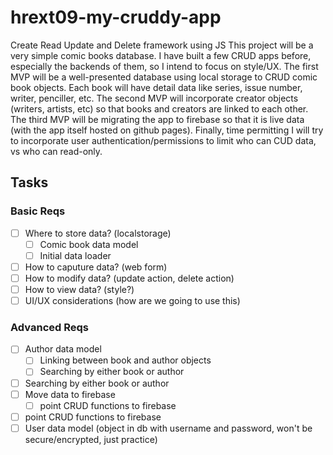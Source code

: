 # hrext09-my-cruddy-app
Create Read Update and Delete framework using JS
This project will be a very simple comic books database.
I have built a few CRUD apps before, especially the backends of them, so I intend to focus on style/UX.
The first MVP will be a well-presented database using local storage to CRUD comic book objects.
Each book will have detail data like series, issue number, writer, penciller, etc. 
The second MVP will incorporate creator objects (writers, artists, etc) so that books and creators are linked to each other. 
The third MVP will be migrating the app to firebase so that it is live data (with the app itself hosted on github pages).
Finally, time permitting I will try to incorporate user authentication/permissions to limit who can CUD data, vs who can read-only. 

 ## Tasks

 ### Basic Reqs
- [ ] Where to store data? (localstorage)
	- [ ] Comic book data model
	- [ ] Initial data loader 
- [ ] How to caputure data? (web form)
- [ ] How to modify data? (update action, delete action)
- [ ] How to view data? (style?)
- [ ] UI/UX considerations (how are we going to use this)

 ### Advanced Reqs
- [ ] Author data model
	- [ ] Linking between book and author objects
	- [ ] Searching by either book or author
- [ ] Searching by either book or author
- [ ] Move data to firebase
	- [ ] point CRUD functions to firebase
- [ ] point CRUD functions to firebase
- [ ] User data model (object in db with username and password, won't be secure/encrypted, just practice)